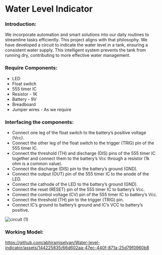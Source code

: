 
# Water Level Indicator

### Introduction:
We incorporate automation and smart solutions into our daily routines to streamline tasks efficiently. This project aligns with that philosophy. We have developed a circuit to indicate the water level in a tank, ensuring a consistent water supply. This intelligent system prevents the tank from running dry, contributing to more effective water management.

### Require Components:
- LED
- Float switch
- 555 timer IC
- Resistor - 1K
- Battery - 9V
- Breadboard
- Jumper wires - As we require


### Interfacing the components:
- Connect one leg of the float switch to the battery’s positive voltage (Vcc).
- Connect the other leg of the float switch to the trigger (TRIG) pin of the 555 timer IC.
- Connect the threshold (TH) and discharge (DIS) pins of the 555 timer IC together and connect them to the battery’s Vcc through a resistor (1k ohm is a common value).
- Connect the discharge (DIS) pin to the battery’s ground (GND).
- Connect the output (OUT) pin of the 555 timer IC to the anode of the LED.
- Connect the cathode of the LED to the battery’s ground (GND).
- Connect the reset (RESET) pin of the 555 timer IC to battery’s Vcc.
- Connect the control voltage (CV) pin of the 555 timer IC to battery’s Vcc.
- Connect the threshold (TH) pin to the trigger (TRIG) pin.
- Connect IC’s ground to battery’s ground and IC’s VCC to battery’s positive.

![circuit (1)](https://github.com/abhiramiselvan/Water-level-indicator/assets/144225835/311c7b2f-fe47-4be4-8c03-70df46191205)

### Working Model:
https://github.com/abhiramiselvan/Water-level-indicator/assets/144225835/66d602aa-47ec-440f-871a-25d79f0960b8




